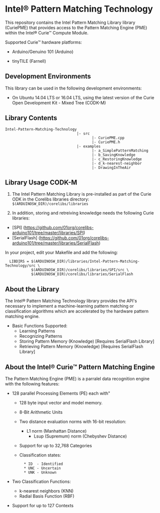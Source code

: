 # Intel® Pattern Matching Technology

This repository contains the Intel Pattern Matching Library library (CuriePME) that provides access to the Pattern Matching Engine (PME) within the Intel® Curie™ Compute Module. 

Supported Curie™ hardware platforms:

* Arduino/Genuino 101 (Arduino)

* tinyTILE (Farnell)


## Development Environments

This library can be used in the following development environments:

* On Ubuntu 14.04 LTS or 16.04 LTS, using the latest version of the Curie Open Development Kit - Mixed Tree (CODK-M)

## Library Contents
```
Intel-Pattern-Matching-Technology
                                 |- src
                                        |- CuriePME.cpp
                                        |- CuriePME.h
                                 |- examples
                                        |- a_SimplePatternMatching
                                        |- b_SavingKnowledge
                                        |- c_RestoringKnowledge
                                        |- d_k-nearest-neighbor
                                        |- DrawingInTheAir 
```

## Library Usage CODK-M

1. The Intel Pattern Matching Library is pre-installed as part of the Curie ODK in the Corelibs libraries directory:  `$(ARDUINOSW_DIR)/corelibs/libraries `

2. In addition, storing and retreiving knowledge needs the following Curie libraries:
  * [SPI] (https://github.com/01org/corelibs-arduino101/tree/master/libraries/SPI)
  * [SerialFlash] (https://github.com/01org/corelibs-arduino101/tree/master/libraries/SerialFlash)

  In your project, edit your Makefile and add the following:

  ```
    LIBDIRS = $(ARDUINOSW_DIR)/libraries/Intel-Pattern-Matching-Technology/src \
	          $(ARDUINOSW_DIR)/corelibs/libraries/SPI/src \
	          $(ARDUINOSW_DIR)/corelibs/libraries/SerialFlash

  ```

## About the Library
The Intel® Pattern Matching Technology library provides the API's necessary to implement a machine-learning pattern matching or classification algorithms which are accelerated by the hardware pattern matching engine.

  + Basic Functions Supported:
     * Learning Patterns
     * Recognizing Patterns
     * Storing Pattern Memory (Knowledge) [Requires SerialFlash Library]
     * Retrieving Pattern Memory (Knowledge) [Requires SerialFlash Library]

## About the Intel® Curie™ Pattern Matching Engine

The Pattern Matching Engine (PME) is a parralel data recognition engine with the following features:
  + 128 parallel Processing Elements (PE) each with"
  
  	- 128 byte input vector and model memory.
	- 8-Bit Arithmetic Units
	- Two distance evaluation norms with 16-bit resolution:
        	
		* L1 norm (Manhattan Distance)
        	* Lsup (Supremum) norm (Chebyshev Distance)
		
	- Support for up to 32,768 Categories
	- Classification states:
  
        	* ID  - Identified
        	* UNC - Uncertain
        	* UNK - Unknown
	
   + Two Classification Functions:
  
     	* k-nearest neighbors (KNN)
     	* Radial Basis Function (RBF)
	
   + Support for up to 127 Contexts
  
  

     
  
     

    
     
